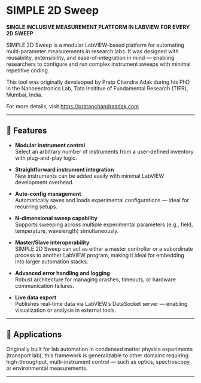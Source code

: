 # SIMPLE 2D Sweep

**SINGLE INCLUSIVE MEASUREMENT PLATFORM IN LABVIEW FOR EVERY 2D SWEEP**

SIMPLE 2D Sweep is a modular LabVIEW-based platform for automating multi-parameter measurements in research labs. It was designed with reusability, extensibility, and ease-of-integration in mind — enabling researchers to configure and run complex instrument sweeps with minimal repetitive coding.

This tool was originally develeoped by Pratp Chandra Adak during his PhD in the Nanoeectronics Lab, Tata Insititue of Fundamental Research (TIFR), Mumbai, India. 

For more details, visit https://pratapchandraadak.com

---
## 🔧 Features

- **Modular instrument control**  
  Select an arbitrary number of instruments from a user-defined inventory with plug-and-play logic.

- **Straightforward instrument integration**  
  New instruments can be added easily with minimal LabVIEW development overhead.

- **Auto-config management**  
  Automatically saves and loads experimental configurations — ideal for recurring setups.

- **N-dimensional sweep capability**  
  Supports sweeping across multiple experimental parameters (e.g., field, temperature, wavelength) simultaneously.

- **Master/Slave interoperability**  
  SIMPLE 2D Sweep can act as either a master controller or a subordinate process to another LabVIEW program, making it ideal for embedding into larger automation stacks.

- **Advanced error handling and logging**  
  Robust architecture for managing crashes, timeouts, or hardware communication failures.

- **Live data export**  
  Publishes real-time data via LabVIEW’s DataSocket server — enabling visualization or analysis in external tools.

---

## 🧪 Applications

Originally built for lab automation in condensed matter physics experiments (transport lab), this framework is generalizable to other domains requiring high-throughput, multi-instrument control — such as optics, spectroscopy, or environmental measurements.

---


